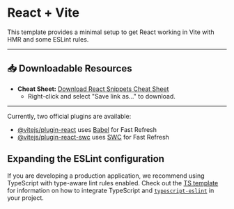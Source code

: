 # React + Vite

This template provides a minimal setup to get React working in Vite with HMR and some ESLint rules.

---

## 📥 Downloadable Resources

- **Cheat Sheet:** [Download React Snippets Cheat Sheet](https://github.com/palmert974/TuneTracker/raw/main/README-react-snippets.md)
  - Right-click and select "Save link as..." to download.

---

Currently, two official plugins are available:

- [@vitejs/plugin-react](https://github.com/vitejs/vite-plugin-react/blob/main/packages/plugin-react) uses [Babel](https://babeljs.io/) for Fast Refresh
- [@vitejs/plugin-react-swc](https://github.com/vitejs/vite-plugin-react/blob/main/packages/plugin-react-swc) uses [SWC](https://swc.rs/) for Fast Refresh

## Expanding the ESLint configuration

If you are developing a production application, we recommend using TypeScript with type-aware lint rules enabled. Check out the [TS template](https://github.com/vitejs/vite/tree/main/packages/create-vite/template-react-ts) for information on how to integrate TypeScript and [`typescript-eslint`](https://typescript-eslint.io) in your project.
